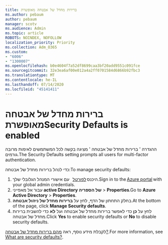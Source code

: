```yaml
---
title: ברירות מחדל של אבטחה מאופשרת
ms.author: pebaum
author: pebaum
manager: scotv
ms.audience: Admin
ms.topic: article
ROBOTS: NOINDEX, NOFOLLOW
localization_priority: Priority
ms.collection: Adm_O365
ms.custom:
- "6006"
- "1300007"
ms.openlocfilehash: b0e4604f7a52df8699caa3bf20add9551c091fce
ms.sourcegitcommit: 32e3ea6af00e012a4a2ff0701584d6866b92fbc3
ms.translationtype: MT
ms.contentlocale: he-IL
ms.lasthandoff: 07/14/2020
ms.locfileid: "45141411"
---
```

# <a name="security-defaults-is-enabled"></a><span data-ttu-id="e4873-102">ברירות מחדל של אבטחה מאופשרת</span><span class="sxs-lookup"><span data-stu-id="e4873-102">Security Defaults is enabled</span></span>

<span data-ttu-id="e4873-103">ההגדרה ' ברירות מחדל של אבטחה ' מציגה בקשה לכל המשתמשים לאימות מרובה גורמים.</span><span class="sxs-lookup"><span data-stu-id="e4873-103">The Security Defaults setting prompts all users for multi-factor authentication.</span></span>

<span data-ttu-id="e4873-104">כדי לנהל ברירות מחדל של אבטחה:</span><span class="sxs-lookup"><span data-stu-id="e4873-104">To manage security defaults:</span></span>

1. <span data-ttu-id="e4873-105">היכנס [לפורטל](https://ms.portal.azure.com/)   עם אישורי המנהל הגלובלי שלך.</span><span class="sxs-lookup"><span data-stu-id="e4873-105">Sign in to the [Azure portal](https://ms.portal.azure.com/) with your global admin credentials.</span></span>
2. <span data-ttu-id="e4873-106">עבור אל מאפייני **active Directory של הספריה**  >  **Properties**.</span><span class="sxs-lookup"><span data-stu-id="e4873-106">Go to **Azure Active Directory** > **Properties**.</span></span>
3. <span data-ttu-id="e4873-107">בחלק התחתון של הדף, לחץ על **ברירות מחדל של ניהול אבטחה**.</span><span class="sxs-lookup"><span data-stu-id="e4873-107">At the bottom of the page, click **Manage Security defaults**.</span></span>
4. <span data-ttu-id="e4873-108">לחץ על **כן** כדי לאפשר ברירות מחדל של אבטחה ועל **לא** כדי להשבית ברירות מחדל של אבטחה.</span><span class="sxs-lookup"><span data-stu-id="e4873-108">Click **Yes** to enable security defaults or **No** to disable security defaults.</span></span>

<span data-ttu-id="e4873-109">לקבלת מידע נוסף, ראה [מהם ברירות מחדל של אבטחה?](https://docs.microsoft.com/azure/active-directory/fundamentals/concept-fundamentals-security-defaults).</span><span class="sxs-lookup"><span data-stu-id="e4873-109">For more information, see [What are security defaults?](https://docs.microsoft.com/azure/active-directory/fundamentals/concept-fundamentals-security-defaults).</span></span>